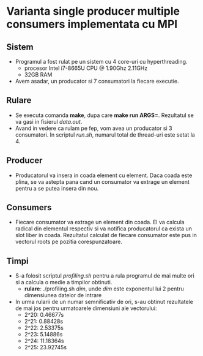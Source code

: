 # Varianta single producer multiple consumers implementata cu MPI

## Sistem
* Programul a fost rulat pe un sistem cu 4 core-uri cu hyperthreading.
    * procesor Intel i7-8665U CPU @ 1.90Ghz 2.11GHz
    * 32GB RAM
* Avem asadar, un producator si 7 consumatori la fiecare executie.

## Rulare
* Se executa comanda **make**, dupa care **make run ARGS=<dim>**. Rezultatul se va gasi in fisierul *data.out*.  
* Avand in vedere ca rulam pe fep, vom avea un producator si 3 consumatori. In scriptul *run.sh*, numarul total de thread-uri este setat la 4.

## Producer
* Producatorul va insera in coada element cu element. Daca coada este plina, se va astepta pana cand un consumator va extrage un element pentru a se putea insera din nou.

## Consumers
* Fiecare consumator va extrage un element din coada. El va calcula radical din elementul respectiv si va notifica producatorul ca exista un slot liber in coada. Rezultatul calculat de fiecare consumator este pus in vectorul roots pe pozitia corespunzatoare.

## Timpi
* S-a folosit scriptul *profiling.sh* pentru a rula programul de mai multe ori si a calcula o medie a timpilor obtinuti.
    * **rulare**: ./profiling.sh *dim*, unde *dim* este exponentul lui 2 pentru dimensiunea datelor de intrare
* In urma rularii de un numar semnificativ de ori, s-au obtinut rezultatele de mai jos pentru urmatoarele dimensiuni ale vectorului:
    * 2^20: 0.46677s
    * 2^21: 0.88428s
    * 2^22: 2.53375s
    * 2^23: 5.14886s
    * 2^24: 11.18364s
    * 2^25: 23.92745s
    